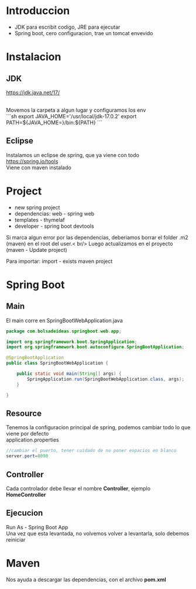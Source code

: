 # Introduccion
- JDK para escribit codigo, JRE para ejecutar
- Spring boot, cero configuracion, trae un tomcat envevido

# Instalacion

## JDK
https://jdk.java.net/17/

<br />
Movemos la carpeta a algun lugar y configuramos los env<br />
```sh
export JAVA_HOME='/usr/local/jdk-17.0.2'
export PATH=${JAVA_HOME=}/bin:${PATH}
```

## Eclipse
Instalamos un eclipse de spring, que ya viene con todo<br />
https://spring.io/tools <br />
Viene con maven instalado

# Project
- new spring project
- dependencias:  web - spring web
- templates - thymelaf
- developer - spring boot devtools

Si marca algun error por las dependencias, deberiamos borrar el folder .m2 (maven) en el root del user.< br/>
Luego actualizamos en el proyecto (maven - Update project)<br />

Para importar: import - exists maven project

# Spring Boot

## Main
El main corre en SpringBootWebApplication.java
```java
package com.bolsadeideas.springboot.web.app;

import org.springframework.boot.SpringApplication;
import org.springframework.boot.autoconfigure.SpringBootApplication;

@SpringBootApplication
public class SpringBootWebApplication {

	public static void main(String[] args) {
		SpringApplication.run(SpringBootWebApplication.class, args);
	}

}
```

## Resource
Tenemos la configuracion principal de spring, podemos cambiar todo lo que viene por defecto<br />
application.properties
```java
//cambiar el puerto, tener cuidado de no poner espacios en blanco
server.port=8090
```

## Controller
Cada controlador debe llevar el nombre **Controller**, ejemplo **HomeController**

## Ejecucion
Run As - Spring Boot App
<br />
Una vez que esta levantada, no volvemos volver a levantarla, solo debemos reiniciar

# Maven
Nos ayuda a descargar las dependencias, con el archivo **pom.xml**<br />

